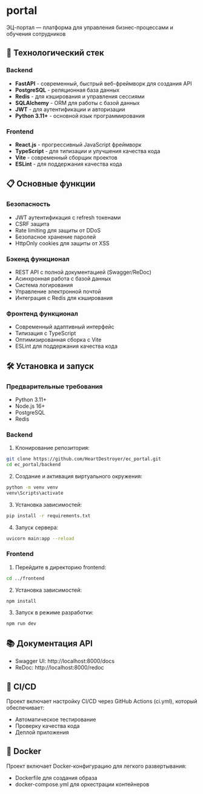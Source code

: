 # portal
ЭЦ-портал — платформа для управления бизнес-процессами и обучения сотрудников

## 🚀 Технологический стек

### Backend
- **FastAPI** - современный, быстрый веб-фреймворк для создания API
- **PostgreSQL** - реляционная база данных
- **Redis** - для кэширования и управления сессиями
- **SQLAlchemy** - ORM для работы с базой данных
- **JWT** - для аутентификации и авторизации
- **Python 3.11+** - основной язык программирования

### Frontend
- **React.js** - прогрессивный JavaScript фреймворк
- **TypeScript** - для типизации и улучшения качества кода
- **Vite** - современный сборщик проектов
- **ESLint** - для поддержания качества кода

## 📋 Основные функции

### Безопасность
- JWT аутентификация с refresh токенами
- CSRF защита
- Rate limiting для защиты от DDoS
- Безопасное хранение паролей
- HttpOnly cookies для защиты от XSS

### Бэкенд функционал
- REST API с полной документацией (Swagger/ReDoc)
- Асинхронная работа с базой данных
- Система логирования
- Управление электронной почтой
- Интеграция с Redis для кэширования

### Фронтенд функционал
- Современный адаптивный интерфейс
- Типизация с TypeScript
- Оптимизированная сборка с Vite
- ESLint для поддержания качества кода

## 🛠 Установка и запуск

### Предварительные требования
- Python 3.11+
- Node.js 16+
- PostgreSQL
- Redis

### Backend
1. Клонирование репозитория:
```bash
git clone https://github.com/HeartDestroyer/ec_portal.git
cd ec_portal/backend
```

2. Создание и активация виртуального окружения:
```bash
python -m venv venv
venv\Scripts\activate
```

3. Установка зависимостей:
```bash
pip install -r requirements.txt
```

4. Запуск сервера:
```bash
uvicorn main:app --reload
```

### Frontend
1. Перейдите в директорию frontend:
```bash
cd ../frontend
```

2. Установка зависимостей:
```bash
npm install
```

3. Запуск в режиме разработки:
```bash
npm run dev
```

## 📚 Документация API
- Swagger UI: http://localhost:8000/docs
- ReDoc: http://localhost:8000/redoc

## 🔄 CI/CD
Проект включает настройку CI/CD через GitHub Actions (ci.yml), который обеспечивает:
- Автоматическое тестирование
- Проверку качества кода
- Деплой приложения

## 🐳 Docker
Проект включает Docker-конфигурацию для легкого развертывания:
- Dockerfile для создания образа
- docker-compose.yml для оркестрации контейнеров
